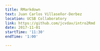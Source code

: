 ```yaml
---
title: RMarkdown
text: Juan Carlos Villaseñor-Derbez
location: UCSB Collaboratory
link: https://github.com/jcvdav/intro2Rmd
date: 2017-11-01
startTime: '11:30'
endTime: '1:00'

---
```

